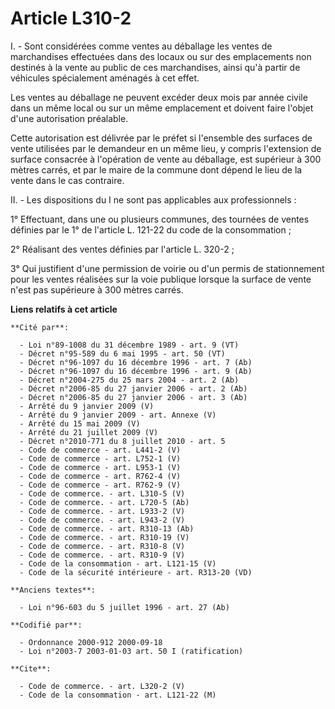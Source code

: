 # Article L310-2

I. - Sont considérées comme ventes au déballage les ventes de marchandises effectuées dans des locaux ou sur des emplacements
non destinés à la vente au public de ces marchandises, ainsi qu'à partir de véhicules spécialement aménagés à cet effet.

Les ventes au déballage ne peuvent excéder deux mois par année civile dans un même local ou sur un même emplacement et
doivent faire l'objet d'une autorisation préalable.

Cette autorisation est délivrée par le préfet si l'ensemble des surfaces de vente utilisées par le demandeur en un même lieu,
y compris l'extension de surface consacrée à l'opération de vente au déballage, est supérieur à 300 mètres carrés, et par le
maire de la commune dont dépend le lieu de la vente dans le cas contraire.

II. - Les dispositions du I ne sont pas applicables aux professionnels :

1° Effectuant, dans une ou plusieurs communes, des tournées de ventes définies par le 1° de l'article L. 121-22 du code de la
consommation ;

2° Réalisant des ventes définies par l'article L. 320-2 ;

3° Qui justifient d'une permission de voirie ou d'un permis de stationnement pour les ventes réalisées sur la voie publique
lorsque la surface de vente n'est pas supérieure à 300 mètres carrés.

**Liens relatifs à cet article**

	**Cité par**:

	  - Loi n°89-1008 du 31 décembre 1989 - art. 9 (VT)
	  - Décret n°95-589 du 6 mai 1995 - art. 50 (VT)
	  - Décret n°96-1097 du 16 décembre 1996 - art. 7 (Ab)
	  - Décret n°96-1097 du 16 décembre 1996 - art. 9 (Ab)
	  - Décret n°2004-275 du 25 mars 2004 - art. 2 (Ab)
	  - Décret n°2006-85 du 27 janvier 2006 - art. 2 (Ab)
	  - Décret n°2006-85 du 27 janvier 2006 - art. 3 (Ab)
	  - Arrêté du 9 janvier 2009 (V)
	  - Arrêté du 9 janvier 2009 - art. Annexe (V)
	  - Arrêté du 15 mai 2009 (V)
	  - Arrêté du 21 juillet 2009 (V)
	  - Décret n°2010-771 du 8 juillet 2010 - art. 5
	  - Code de commerce - art. L441-2 (V)
	  - Code de commerce - art. L752-1 (V)
	  - Code de commerce - art. L953-1 (V)
	  - Code de commerce - art. R762-4 (V)
	  - Code de commerce - art. R762-9 (V)
	  - Code de commerce. - art. L310-5 (V)
	  - Code de commerce. - art. L720-5 (Ab)
	  - Code de commerce. - art. L933-2 (V)
	  - Code de commerce. - art. L943-2 (V)
	  - Code de commerce. - art. R310-13 (Ab)
	  - Code de commerce. - art. R310-19 (V)
	  - Code de commerce. - art. R310-8 (V)
	  - Code de commerce. - art. R310-9 (V)
	  - Code de la consommation - art. L121-15 (V)
	  - Code de la sécurité intérieure - art. R313-20 (VD)

	**Anciens textes**:

	  - Loi n°96-603 du 5 juillet 1996 - art. 27 (Ab)

	**Codifié par**:

	  - Ordonnance 2000-912 2000-09-18
	  - Loi n°2003-7 2003-01-03 art. 50 I (ratification)

	**Cite**:

	  - Code de commerce. - art. L320-2 (V)
	  - Code de la consommation - art. L121-22 (M)
